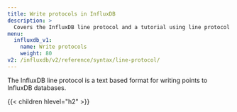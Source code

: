 ```yaml
---
title: Write protocols in InfluxDB
description: >
  Covers the InfluxDB line protocol and a tutorial using line protocol to write data to InfluxDB.
menu:
  influxdb_v1:
    name: Write protocols
    weight: 80
v2: /influxdb/v2/reference/syntax/line-protocol/
---
```


The InfluxDB line protocol is a text based format for writing points to InfluxDB databases.

{{< children hlevel="h2" >}}
